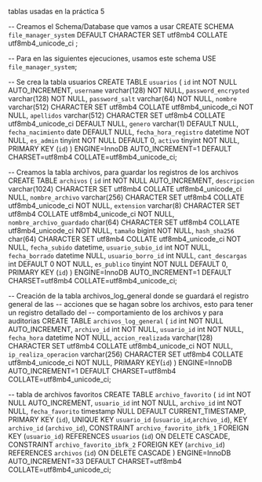 tablas usadas en la práctica 5

-- Creamos el Schema/Database que vamos a usar
CREATE SCHEMA `file_manager_system` DEFAULT CHARACTER SET utf8mb4 COLLATE utf8mb4_unicode_ci ;

-- Para en las siguientes ejecuciones, usamos este schema
USE `file_manager_system`;

-- Se crea la tabla usuarios
CREATE TABLE `usuarios` (
  `id` int NOT NULL AUTO_INCREMENT,
  `username` varchar(128) NOT NULL,
  `password_encrypted` varchar(128) NOT NULL,
  `password_salt` varchar(64) NOT NULL,
  `nombre` varchar(512) CHARACTER SET utf8mb4 COLLATE utf8mb4_unicode_ci NOT NULL,
  `apellidos` varchar(512) CHARACTER SET utf8mb4 COLLATE utf8mb4_unicode_ci DEFAULT NULL,
  `genero` varchar(1) DEFAULT NULL,
  `fecha_nacimiento` date DEFAULT NULL,
  `fecha_hora_registro` datetime NOT NULL,
  `es_admin` tinyint NOT NULL DEFAULT 0,
  `activo` tinyint NOT NULL,
  PRIMARY KEY (`id`)
) ENGINE=InnoDB AUTO_INCREMENT=1 DEFAULT CHARSET=utf8mb4 COLLATE=utf8mb4_unicode_ci;

-- Creamos la tabla archivos, para guardar los registros de los archivos
CREATE TABLE `archivos` (
	`id` int NOT NULL AUTO_INCREMENT,
    `descripcion` varchar(1024) CHARACTER SET utf8mb4 COLLATE utf8mb4_unicode_ci NULL,
    `nombre_archivo` varchar(256) CHARACTER SET utf8mb4 COLLATE utf8mb4_unicode_ci NOT NULL,
    `extension` varchar(8) CHARACTER SET utf8mb4 COLLATE utf8mb4_unicode_ci NOT NULL,
    `nombre_archivo_guardado` char(64) CHARACTER SET utf8mb4 COLLATE utf8mb4_unicode_ci NOT NULL,
    `tamaño` bigint NOT NULL,
    `hash_sha256` char(64) CHARACTER SET utf8mb4 COLLATE utf8mb4_unicode_ci NOT NULL,
    `fecha_subido` datetime,
    `usuario_subio_id` int NOT NULL,
    `fecha_borrado` datetime NULL,
    `usuario_borro_id` int NULL,
    `cant_descargas` int DEFAULT 0 NOT NULL,
    `es_publico` tinyint NOT NULL DEFAULT 0,
	PRIMARY KEY (`id`)
) ENGINE=InnoDB AUTO_INCREMENT=1 DEFAULT CHARSET=utf8mb4 COLLATE=utf8mb4_unicode_ci;

-- Creación de la tabla archivos_log_general donde se guardará el registro general de las
-- acciones que se hagan sobre los archivos, esto para tener un registro detallado del 
-- comportamiento de los archivos y para auditorias
CREATE TABLE `archivos_log_general` (
	`id` int NOT NULL AUTO_INCREMENT,
    `archivo_id` int NOT NULL,
    `usuario_id` int NOT NULL,
    `fecha_hora` datetime NOT NULL,
	`accion_realizada` varchar(128) CHARACTER SET utf8mb4 COLLATE utf8mb4_unicode_ci NOT NULL,
    `ip_realiza_operacion` varchar(256) CHARACTER SET utf8mb4 COLLATE utf8mb4_unicode_ci NOT NULL,
    PRIMARY KEY(`id`)
) ENGINE=InnoDB AUTO_INCREMENT=1 DEFAULT CHARSET=utf8mb4 COLLATE=utf8mb4_unicode_ci;

-- tabla de archivos favoritos
CREATE TABLE `archivo_favorito` (
  `id` int NOT NULL AUTO_INCREMENT,
  `usuario_id` int NOT NULL,
  `archivo_id` int NOT NULL,
  `fecha_favorito` timestamp NULL DEFAULT CURRENT_TIMESTAMP,
  PRIMARY KEY (`id`),
  UNIQUE KEY `usuario_id` (`usuario_id`,`archivo_id`),
  KEY `archivo_id` (`archivo_id`),
  CONSTRAINT `archivo_favorito_ibfk_1` FOREIGN KEY (`usuario_id`) REFERENCES `usuarios` (`id`) ON DELETE CASCADE,
  CONSTRAINT `archivo_favorito_ibfk_2` FOREIGN KEY (`archivo_id`) REFERENCES `archivos` (`id`) ON DELETE CASCADE
) ENGINE=InnoDB AUTO_INCREMENT=33 DEFAULT CHARSET=utf8mb4 COLLATE=utf8mb4_unicode_ci;
